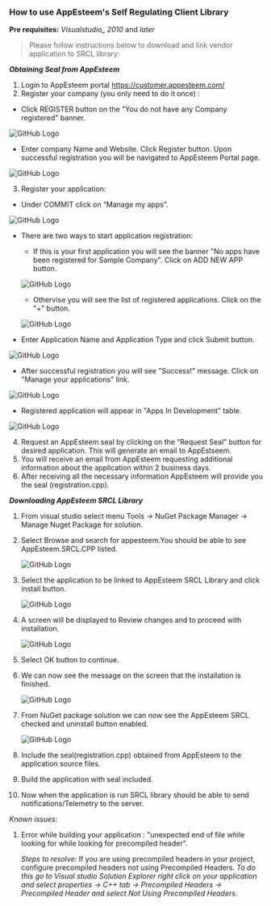 
### How to use AppEsteem's Self Regulating Client Library
**Pre requisites:** *Visualstudio_ 2010* and *later*

> Please follow instructions below to download and link vendor application to SRCL library:

_**Obtaining Seal from AppEsteem**_
1) Login to AppEsteem portal <https://customer.appesteem.com/>
2) Register your company (you only need to do it once) :
* Click REGISTER button on the "You do not have any Company registered" banner. 

![GitHub Logo](../media/registerCompany1.png)

* Enter company Name and Website. Click Register button. Upon successful registration you will be navigated to AppEsteem Portal page.

![GitHub Logo](../media/registerCompany2.png)

3) Register your application:
* Under COMMIT click on “Manage my apps”.

![GitHub Logo](../media/registerApplication_1.png)

* There are two ways to start application registration:
  - If this is your first application you will see the banner "No apps have been registered for Sample Company". Click on ADD NEW APP button.

  ![GitHub Logo](../media/registerApplication_2.png)

  - Othervise you will see the list of registered applications. Click on the "+" button.

  ![GitHub Logo](../media/registerApplication_5.png)

* Enter Application Name and Application Type and click Submit button.

![GitHub Logo](../media/registerApplication_3.png)

* After successful registration you will see "Success!" message. Click on "Manage your applications" link.

![GitHub Logo](../media/registerApplication_4.png)

* Registered application will appear in "Apps In Development" table.

![GitHub Logo](../media/registerApplication_5.png)

4) Request an AppEsteem seal by clicking on the “Request Seal” button for desired application. This will generate an email to AppEstseem.
5) You will receive an email from AppEsteem requesting additional information about the application within 2 business days.
6) After receiving all the necessary information AppEsteem will provide you the seal (registration.cpp).

_**Downloading AppEsteem SRCL Library**_
1) From visual studio select menu Tools -> NuGet Package Manager ->
 Manage Nuget Package for solution.
2) Select Browse and search for appesteem.You should be able to see AppEsteem.SRCL.CPP listed.

    ![GitHub Logo](../media/cpp_FindPackage_1.png)
3) Select the application to be linked to AppEsteem SRCL Library and click install button.

    ![GitHub Logo](../media/cpp_InstallPackage_2.png)
5) A screen will be displayed to Review changes and to proceed with installation.

    ![GitHub Logo](../media/cpp_ReviewChanges_3.png)
6) Select OK button to continue.
7) We can now see the message on the screen that the installation is  finished.

    ![GitHub Logo](../media/cpp_InstallMessage_4.png)
8) From NuGet package solution we can now see the AppEsteem SRCL checked and uninstall button enabled.

    ![GitHub Logo](../media/cpp_InstallVerification_5.png)
9) Include the seal(registration.cpp) obtained from AppEsteem to the application source files.
10) Build the application with seal included.
11) Now when the application is run SRCL library should be able to send notifications/Telemetry to  the server.

*Known issues:*

 1) Error while building your application :
"unexpected end of file while looking for while looking for precompiled header". 

    *Steps to resolve:* If you are using precompiled headers in your project, configure precompiled headers not using Precompiled Headers.
 _To do this go to Visual studio Solution Explorer right click on your application and select properties -> C++ tab -> Precompiled Headers -> Precompiled Header and select Not Using Precompiled Headers._